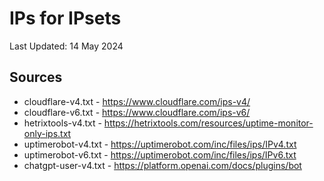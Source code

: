 # IPs for IPsets
Last Updated: 14 May 2024

## Sources
- cloudflare-v4.txt - https://www.cloudflare.com/ips-v4/
- cloudflare-v6.txt - https://www.cloudflare.com/ips-v6/
- hetrixtools-v4.txt - https://hetrixtools.com/resources/uptime-monitor-only-ips.txt
- uptimerobot-v4.txt - https://uptimerobot.com/inc/files/ips/IPv4.txt
- uptimerobot-v6.txt - https://uptimerobot.com/inc/files/ips/IPv6.txt
- chatgpt-user-v4.txt - https://platform.openai.com/docs/plugins/bot
